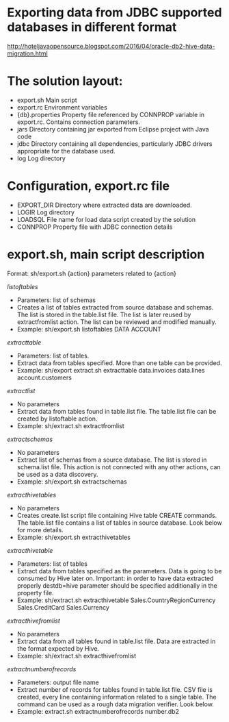 # Exporting data from JDBC supported databases in different format

http://hoteljavaopensource.blogspot.com/2016/04/oracle-db2-hive-data-migration.html

# The solution layout:
* export.sh Main script
* export.rc Environment variables
* {db}.properties Property file referenced by CONNPROP variable in export.rc. Contains connection parameters.
* jars Directory containing jar exported from Eclipse project with Java code
* jdbc Directory containing all dependencies, particularly JDBC drivers appropriate for the database used.
* log Log directory
# Configuration, export.rc file
* EXPORT_DIR Directory where extracted data are downloaded. 
* LOGIR Log directory
* LOADSQL File name for load data script created by the solution
* CONNPROP Property file with JDBC connection details

# export.sh, main script description

Format: sh/export.sh {action} parameters related to {action}

*listoftables*
* Parameters: list of schemas
* Creates a list of tables extracted from source database and schemas. The list is stored in the table.list file. The list is later reused by extractfromlist action. The list can be reviewed and modified manually.
* Example: sh/export.sh listoftables DATA ACCOUNT

*extracttable*
* Parameters: list of tables.
* Extract data from tables specified. More than one table can be provided.
* Example: sh/export  extract.sh extracttable data.invoices data.lines account.customers

*extractlist*
* No parameters
* Extract data from tables found in table.list file. The table.list file can be created by listoftable action.
* Example: sh/extract.sh extractfromlist

*extractschemas*
* No parameters
* Extract list of schemas from a source database. The list is stored in schema.list file. This action is not connected with any other actions, can be used as a data discovery.
* Example: sh/export.sh extractschemas

*extracthivetables*
* No parameters
* Creates create.list script file containing Hive table CREATE commands. The table.list file contains a list of tables in source database. Look below for more details.
* Example: sh/export.sh extracthivetables

*extracthivetable*
* Parameters: list of tables
* Extract data from tables specified as the parameters. Data is going to be consumed by Hive later on. Important: in order to have data extracted properly destdb=hive parameter should be specified additionally in the property file.
* Example: sh/extract.sh extracthivetable Sales.CountryRegionCurrency Sales.CreditCard Sales.Currency

*extracthivefromlist*
* No parameters
* Extract data from all tables found in table.list file. Data are extracted in the format expected by Hive.
* Example:  sh/extract.sh extracthivefromlist

*extractnumberofrecords*
* Parameters: output file name
* Extract number of records for tables found in table.list file. CSV file is created, every line containing information related to a single table. The command can be used as a rough data migration verifier. Look below.
* Example: extract.sh extractnumberofrecords number.db2



